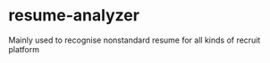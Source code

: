 resume-analyzer
===============

Mainly used to recognise nonstandard resume for all kinds of recruit platform
